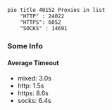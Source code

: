 
```mermaid
pie title 40152 Proxies in list
    "HTTP" : 24022
    "HTTPS": 6052
    "SOCKS" : 14691
```

### Some Info
#### Average Timeout

- mixed: 3.0s
- http: 1.5s
- https: 8.6s
- socks: 6.4s